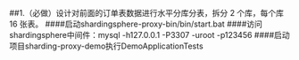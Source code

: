 ##1.（必做）设计对前面的订单表数据进行水平分库分表，拆分 2 个库，每个库 16 张表。
####启动shardingsphere-proxy-bin/bin/start.bat
####访问shardingsphere中间件：mysql -h127.0.0.1 -P3307 -uroot -p123456
####启动项目sharding-proxy-demo执行DemoApplicationTests